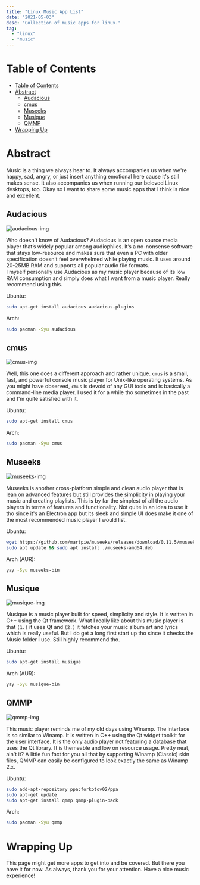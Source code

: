 ```yaml
---
title: "Linux Music App List"
date: "2021-05-03"
desc: "Collection of music apps for linux."
tag:
  - "linux"
  - "music"
---
```


# Table of Contents

- [Table of Contents](#table-of-contents)
- [Abstract](#abstract)
  - [Audacious](#audacious)
  - [cmus](#cmus)
  - [Museeks](#museeks)
  - [Musique](#musique)
  - [QMMP](#qmmp)
- [Wrapping Up](#wrapping-up)

# Abstract

Music is a thing we always hear to. It always accompanies us when we're happy,
sad, angry, or just insert anything emotional here cause it's still makes sense.
It also accompanies us when running our beloved Linux desktops, too. Okay so I
want to share some music apps that I think is nice and excellent.

## Audacious

![audacious-img](/linux/applist/music/audacious.webp)

Who doesn't know of Audacious? Audacious is an open source media player that’s
widely popular among audiophiles. It’s a no-nonsense software that stays
low-resource and makes sure that even a PC with older specification doesn’t feel
overwhelmed while playing music. It uses around 20-25MB RAM and supports all
popular audio file formats.\
I myself personally use Audacious as my music player because of its low RAM
consumption and simply does what I want from a music player. Really recommend
using this.

Ubuntu:

```bash
sudo apt-get install audacious audacious-plugins
```

Arch:

```bash
sudo pacman -Syu audacious
```

## cmus

![cmus-img](/linux/applist/music/cmus.webp)

Well, this one does a different approach and rather unique. `cmus` is a small,
fast, and powerful console music player for Unix-like operating systems. As you
might have observed, `cmus` is devoid of any GUI tools and is basically a
command-line media player. I used it for a while tho sometimes in the past and
I'm quite satisfied with it.

Ubuntu:

```bash
sudo apt-get install cmus
```

Arch:

```bash
sudo pacman -Syu cmus
```

## Museeks

![museeks-img](/linux/applist/music/museeks.webp)

Museeks is another cross-platform simple and clean audio player that is lean on
advanced features but still provides the simplicity in playing your music and
creating playlists. This is by far the simplest of all the audio players in
terms of features and functionality. Not quite in an idea to use it tho since
it's an Electron app but its sleek and simple UI does make it one of the most
recommended music player I would list.

Ubuntu:

```bash
wget https://github.com/martpie/museeks/releases/download/0.11.5/museeks-amd64.deb
sudo apt update && sudo apt install ./museeks-amd64.deb
```

Arch (AUR):

```bash
yay -Syu museeks-bin
```

## Musique

![musique-img](/linux/applist/music/musique.webp)

Musique is a music player built for speed, simplicity and style. It is written
in C++ using the Qt framework. What I really like about this music player is
that `(1.)` it uses Qt and `(2.)` it fetches your music album art and lyrics
which is really useful. But I do get a long first start up tho since it checks
the Music folder I use. Still highly recommend tho.

Ubuntu:

```bash
sudo apt-get install musique
```

Arch (AUR):

```bash
yay -Syu musique-bin
```

## QMMP

![qmmp-img](/linux/applist/music/qmmp.webp)

This music player reminds me of my old days using Winamp. The interface is so
similar to Winamp. It is written in C++ using the Qt widget toolkit for the user
interface. It is the only audio player not featuring a database that uses the Qt
library. It is themeable and low on resource usage. Pretty neat, ain't it? A
little fun fact for you all that by supporting Winamp (Classic) skin files, QMMP
can easily be configured to look exactly the same as Winamp 2.x.

Ubuntu:

```bash
sudo add-apt-repository ppa:forkotov02/ppa
sudo apt-get update
sudo apt-get install qmmp qmmp-plugin-pack
```

Arch:

```bash
sudo pacman -Syu qmmp
```

# Wrapping Up

This page might get more apps to get into and be covered. But there you have it
for now. As always, thank you for your attention. Have a nice music experience!
